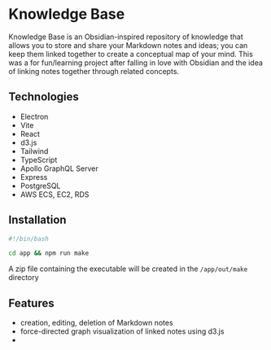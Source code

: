 # Knowledge Base
Knowledge Base is an Obsidian-inspired repository of knowledge that allows you to store and share your Markdown notes and ideas; you can keep them linked together to create a conceptual map of your mind. This was a for fun/learning project after falling in love with Obsidian and the idea of linking notes together through related concepts.

## Technologies
- Electron
- Vite
- React
- d3.js
- Tailwind
- TypeScript
- Apollo GraphQL Server
- Express
- PostgreSQL
- AWS ECS, EC2, RDS

## Installation

```bash
#!/bin/bash

cd app && npm run make
```
A zip file containing the executable will be created in the `/app/out/make` directory

## Features
- creation, editing, deletion of Markdown notes
- force-directed graph visualization of linked notes using d3.js
- 
